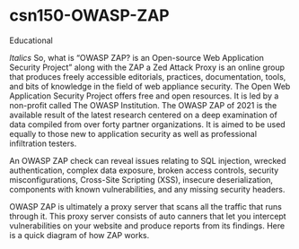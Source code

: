 # csn150-OWASP-ZAP
Educational


_Italics_ So, what is “OWASP ZAP? is an Open-source Web Application Security Project” along with the ZAP a Zed Attack Proxy is an online group that produces freely accessible editorials, practices, documentation, tools, and bits of knowledge in the field of web appliance security. The Open Web Application Security Project offers free and open resources. It is led by a non-profit called The OWASP Institution. The OWASP ZAP of 2021 is the available result of the latest research centered on a deep examination of data compiled from over forty partner organizations. It is aimed to be used equally to those new to application security as well as professional infiltration testers.


An OWASP ZAP check can reveal issues relating to SQL injection, wrecked authentication, complex data exposure, broken access controls, security misconfigurations, Cross-Site Scripting (XSS), insecure deserialization, components with known vulnerabilities, and any missing security headers.

OWASP ZAP is ultimately a proxy server that scans all the traffic that runs through it. This proxy server consists of auto canners that let you intercept vulnerabilities on your website and produce reports from its findings. Here is a quick diagram of how ZAP works. 
